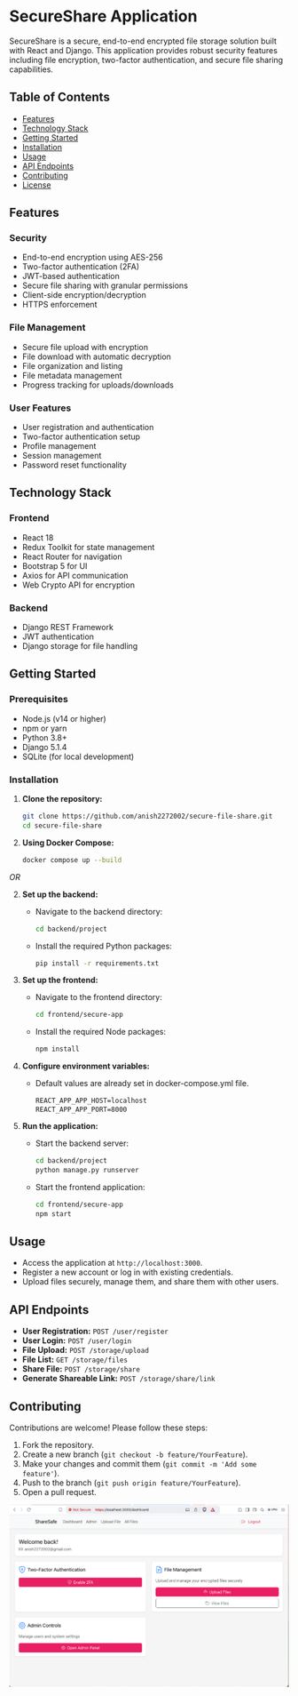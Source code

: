 # SecureShare Application

SecureShare is a secure, end-to-end encrypted file storage solution built with React and Django. This application provides robust security features including file encryption, two-factor authentication, and secure file sharing capabilities.

## Table of Contents
- [Features](#features)
- [Technology Stack](#technology-stack)
- [Getting Started](#getting-started)
- [Installation](#installation)
- [Usage](#usage)
- [API Endpoints](#api-endpoints)
- [Contributing](#contributing)
- [License](#license)

## Features
### Security
- End-to-end encryption using AES-256
- Two-factor authentication (2FA)
- JWT-based authentication
- Secure file sharing with granular permissions
- Client-side encryption/decryption
- HTTPS enforcement

### File Management
- Secure file upload with encryption
- File download with automatic decryption
- File organization and listing
- File metadata management
- Progress tracking for uploads/downloads

### User Features
- User registration and authentication
- Two-factor authentication setup
- Profile management
- Session management
- Password reset functionality

## Technology Stack
### Frontend
- React 18
- Redux Toolkit for state management
- React Router for navigation
- Bootstrap 5 for UI
- Axios for API communication
- Web Crypto API for encryption

### Backend
- Django REST Framework
- JWT authentication
- Django storage for file handling

## Getting Started
### Prerequisites
- Node.js (v14 or higher)
- npm or yarn
- Python 3.8+
- Django 5.1.4
- SQLite (for local development)

### Installation
1. **Clone the repository:**
   ```bash
   git clone https://github.com/anish2272002/secure-file-share.git
   cd secure-file-share
   ```

2. **Using Docker Compose:**
    ```bash
    docker compose up --build
    ```

*OR*

2. **Set up the backend:**
   - Navigate to the backend directory:
     ```bash
     cd backend/project
     ```
   - Install the required Python packages:
     ```bash
     pip install -r requirements.txt
     ```

3. **Set up the frontend:**
   - Navigate to the frontend directory:
     ```bash
     cd frontend/secure-app
     ```
   - Install the required Node packages:
     ```bash
     npm install
     ```

4. **Configure environment variables:**
   - Default values are already set in docker-compose.yml file.
     ```env
     REACT_APP_APP_HOST=localhost
     REACT_APP_APP_PORT=8000
     ```

5. **Run the application:**
   - Start the backend server:
     ```bash
     cd backend/project
     python manage.py runserver
     ```
   - Start the frontend application:
     ```bash
     cd frontend/secure-app
     npm start
     ```

## Usage
- Access the application at `http://localhost:3000`.
- Register a new account or log in with existing credentials.
- Upload files securely, manage them, and share them with other users.

## API Endpoints
- **User Registration:** `POST /user/register`
- **User Login:** `POST /user/login`
- **File Upload:** `POST /storage/upload`
- **File List:** `GET /storage/files`
- **Share File:** `POST /storage/share`
- **Generate Shareable Link:** `POST /storage/share/link`

## Contributing
Contributions are welcome! Please follow these steps:
1. Fork the repository.
2. Create a new branch (`git checkout -b feature/YourFeature`).
3. Make your changes and commit them (`git commit -m 'Add some feature'`).
4. Push to the branch (`git push origin feature/YourFeature`).
5. Open a pull request.

![Screenshot](secureshare.png)